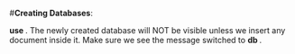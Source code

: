 #**Creating Databases**:

 **use <database-name>**.
 The newly created database will NOT be visible unless we insert any document inside it.
 Make sure we see the message switched to **db <database-name>**.
